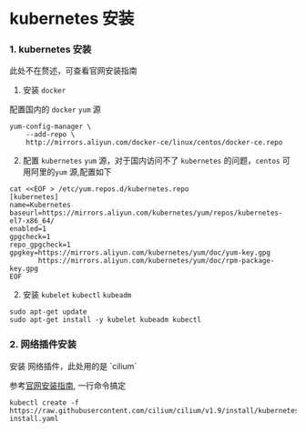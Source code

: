 # kubernetes 安装

### 1. kubernetes 安装

此处不在赘述，可查看官网安装指南 

1. 安装 `docker`

配置国内的 `docker` `yum` 源

```text
yum-config-manager \
    --add-repo \
    http://mirrors.aliyun.com/docker-ce/linux/centos/docker-ce.repo
```

2. 配置 `kubernetes` `yum` 源，对于国内访问不了 `kubernetes` 的问题，`centos`  可用阿里的`yum` 源,配置如下 

```text
cat <<EOF > /etc/yum.repos.d/kubernetes.repo
[kubernetes]
name=Kubernetes
baseurl=https://mirrors.aliyun.com/kubernetes/yum/repos/kubernetes-el7-x86_64/
enabled=1
gpgcheck=1
repo_gpgcheck=1
gpgkey=https://mirrors.aliyun.com/kubernetes/yum/doc/yum-key.gpg
       https://mirrors.aliyun.com/kubernetes/yum/doc/rpm-package-key.gpg
EOF
```

 2. 安装   `kubelet`  `kubectl` `kubeadm`

```text
sudo apt-get update
sudo apt-get install -y kubelet kubeadm kubectl
```

### 2. 网络插件安装

安装 网络插件，此处用的是 \`cilium\`

参考[官网安装指南](https://docs.cilium.io/en/v1.9/gettingstarted/k8s-install-default/), 一行命令搞定

```text
kubectl create -f https://raw.githubusercontent.com/cilium/cilium/v1.9/install/kubernetes/quick-install.yaml
```





